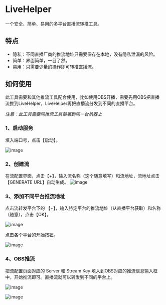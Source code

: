 # LiveHelper

一个安全、简单、易用的多平台直播流转推工具。


## 特点

- 隐私：不同直播厂商的推流地址只需要保存在本地，没有隐私泄漏的风险。
- 简单：界面简单，一目了然。
- 易用：只需要少量的操作即可转推直播流。


## 如何使用

此工具需要和其他推流工具配合使用，比如使用OBS开播，需要先用OBS把直播流推到LiveHelper，LiveHelper再把直播流分发到不同的直播平台。

*注意：此工具需要同推流工具部署到同一台机器上*

### 1、启动服务

填入端口号，点击【启动】。

![image](https://github.com/LiveMediaTools/LiveHelper/assets/90186099/a6b616d9-a246-4e96-a1ee-58584e03d24c)

### 2、创建流

在流配置界面，点击【+】，输入流名称（这个随意填写）和流地址，流地址点击 【GENERATE URL】自动生成。
![image](https://github.com/LiveMediaTools/LiveHelper/assets/90186099/813fd424-8136-47ea-befc-710dd7214d2d)

### 3、添加不同平台推流地址

点击流转发平台下的 【+】，输入特定平台的推流地址（从直播平台获取）和名称（随意），点击【OK】。


![image](https://github.com/LiveMediaTools/LiveHelper/assets/90186099/a23b4185-0443-44ed-8758-675d6b5f1605)

点击各个平台的开始按钮。

![image](https://github.com/LiveMediaTools/LiveHelper/assets/90186099/67cbd500-d15c-46c3-b929-016808c3c07b)


### 4、OBS推流

把流配置页面对应的 Server 和 Stream Key 填入到OBS对应的推流信息输入框中，开始推流即可。直播流就可以转发到不同的平台上。

![image](https://github.com/LiveMediaTools/LiveHelper/assets/90186099/c9e78cf3-fab4-41cf-ae29-e2764bf08595)

![image](https://github.com/LiveMediaTools/LiveHelper/assets/90186099/c3bcccac-3b14-4633-b2ea-734920f8ab2e)
